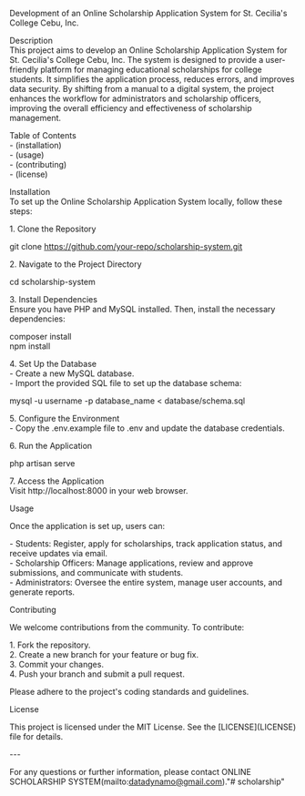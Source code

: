 Development of an Online Scholarship Application System for St. Cecilia's College Cebu, Inc.

Description  
This project aims to develop an Online Scholarship Application System for St. Cecilia's College Cebu, Inc. The system is designed to provide a user-friendly platform for managing educational scholarships for college students. It simplifies the application process, reduces errors, and improves data security. By shifting from a manual to a digital system, the project enhances the workflow for administrators and scholarship officers, improving the overall efficiency and effectiveness of scholarship management.

Table of Contents  
\- (installation)  
\- (usage)  
\- (contributing)  
\- (license)

Installation  
To set up the Online Scholarship Application System locally, follow these steps:

1\. Clone the Repository  
    
git clone https://github.com/your-repo/scholarship-system.git

2\. Navigate to the Project Directory  
    
cd scholarship-system

3\. Install Dependencies  
   Ensure you have PHP and MySQL installed. Then, install the necessary dependencies:  
    
composer install  
npm install

4\. Set Up the Database  
   \- Create a new MySQL database.  
   \- Import the provided SQL file to set up the database schema:  
      
mysql \-u username \-p database\_name \< database/schema.sql

5\. Configure the Environment  
   \- Copy the .env.example file to .env and update the database credentials.

6\. Run the Application  
    
php artisan serve

7\. Access the Application  
   Visit http://localhost:8000 in your web browser.

Usage

Once the application is set up, users can:

\- Students: Register, apply for scholarships, track application status, and receive updates via email.  
\- Scholarship Officers: Manage applications, review and approve submissions, and communicate with students.  
\- Administrators: Oversee the entire system, manage user accounts, and generate reports.

Contributing

We welcome contributions from the community. To contribute:

1\. Fork the repository.  
2\. Create a new branch for your feature or bug fix.  
3\. Commit your changes.  
4\. Push your branch and submit a pull request.

Please adhere to the project's coding standards and guidelines.

License

This project is licensed under the MIT License. See the \[LICENSE\](LICENSE) file for details.

\---

For any questions or further information, please contact ONLINE SCHOLARSHIP SYSTEM(mailto:datadynamo@gmail.com)."# scholarship" 
